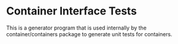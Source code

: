 # Container Interface Tests

This is a generator program that is used internally by the container/containers
package to generate unit tests for containers.
